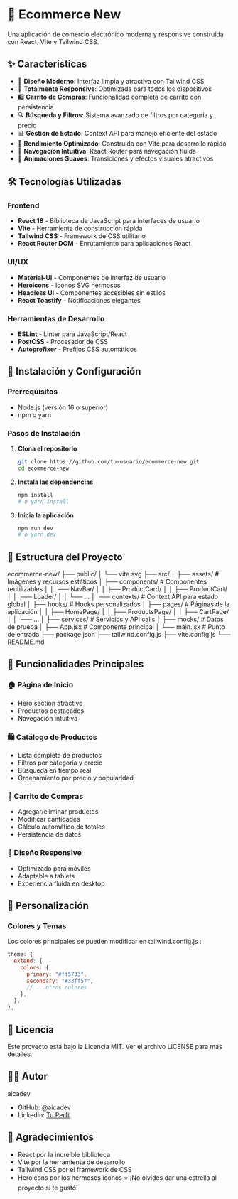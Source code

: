 # 🛒 Ecommerce New

Una aplicación de comercio electrónico moderna y responsive construida con React, Vite y Tailwind CSS.

## ✨ Características

- 🎨 **Diseño Moderno**: Interfaz limpia y atractiva con Tailwind CSS
- 📱 **Totalmente Responsive**: Optimizada para todos los dispositivos
- 🛍️ **Carrito de Compras**: Funcionalidad completa de carrito con persistencia
- 🔍 **Búsqueda y Filtros**: Sistema avanzado de filtros por categoría y precio
- 📊 **Gestión de Estado**: Context API para manejo eficiente del estado
- 🚀 **Rendimiento Optimizado**: Construida con Vite para desarrollo rápido
- 🎯 **Navegación Intuitiva**: React Router para navegación fluida
- 💫 **Animaciones Suaves**: Transiciones y efectos visuales atractivos

## 🛠️ Tecnologías Utilizadas

### Frontend

- **React 18** - Biblioteca de JavaScript para interfaces de usuario
- **Vite** - Herramienta de construcción rápida
- **Tailwind CSS** - Framework de CSS utilitario
- **React Router DOM** - Enrutamiento para aplicaciones React

### UI/UX

- **Material-UI** - Componentes de interfaz de usuario
- **Heroicons** - Iconos SVG hermosos
- **Headless UI** - Componentes accesibles sin estilos
- **React Toastify** - Notificaciones elegantes

### Herramientas de Desarrollo

- **ESLint** - Linter para JavaScript/React
- **PostCSS** - Procesador de CSS
- **Autoprefixer** - Prefijos CSS automáticos

## 🚀 Instalación y Configuración

### Prerrequisitos

- Node.js (versión 16 o superior)
- npm o yarn

### Pasos de Instalación

1. **Clona el repositorio**
   ```bash
   git clone https://github.com/tu-usuario/ecommerce-new.git
   cd ecommerce-new
   ```
2. **Instala las dependencias**

   ```bash
   npm install
   # o yarn install
   ```

3. **Inicia la aplicación**
   ```bash
   npm run dev
   # o yarn dev
   ```

## 📁 Estructura del Proyecto

ecommerce-new/
├── public/
│ └── vite.svg
├── src/
│ ├── assets/ # Imágenes y recursos estáticos
│ ├── components/ # Componentes reutilizables
│ │ ├── NavBar/
│ │ ├── ProductCard/
│ │ ├── ProductCart/
│ │ ├── Loader/
│ │ └── ...
│ ├── contexts/ # Context API para estado global
│ ├── hooks/ # Hooks personalizados
│ ├── pages/ # Páginas de la aplicación
│ │ ├── HomePage/
│ │ ├── ProductsPage/
│ │ ├── CartPage/
│ │ └── ...
│ ├── services/ # Servicios y API calls
│ ├── mocks/ # Datos de prueba
│ ├── App.jsx # Componente principal
│ └── main.jsx # Punto de entrada
├── package.json
├── tailwind.config.js
├── vite.config.js
└── README.md

## 🎯 Funcionalidades Principales

### 🏠 Página de Inicio

- Hero section atractivo
- Productos destacados
- Navegación intuitiva

### 🛍️ Catálogo de Productos

- Lista completa de productos
- Filtros por categoría y precio
- Búsqueda en tiempo real
- Ordenamiento por precio y popularidad

### 🛒 Carrito de Compras

- Agregar/eliminar productos
- Modificar cantidades
- Cálculo automático de totales
- Persistencia de datos

### 📱 Diseño Responsive

- Optimizado para móviles
- Adaptable a tablets
- Experiencia fluida en desktop

## 🎨 Personalización

### Colores y Temas

Los colores principales se pueden modificar en tailwind.config.js :

```js
theme: {
  extend: {
    colors: {
      primary: "#ff5733",
      secondary: "#33ff57",
      // ...otros colores
    },
  },
},
```

## 📝 Licencia

Este proyecto está bajo la Licencia MIT. Ver el archivo LICENSE para más detalles.

## 👨‍💻 Autor

aicadev

- GitHub: @aicadev
- LinkedIn: [Tu Perfil](https://www.linkedin.com/in/aitorcachero/)

## 🙏 Agradecimientos

- React por la increíble biblioteca
- Vite por la herramienta de desarrollo
- Tailwind CSS por el framework de CSS
- Heroicons por los hermosos iconos
  ⭐ ¡No olvides dar una estrella al proyecto si te gustó!

```

```
